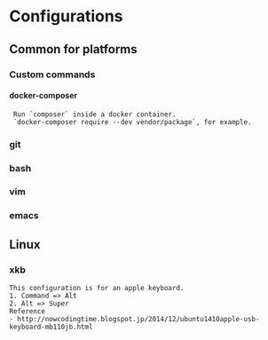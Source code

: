 # Configurations
## Common for platforms
### Custom commands
#### docker-composer
     Run `composer` inside a docker container.
     `docker-composer require --dev vendor/package`, for example.

### git

### bash

### vim

### emacs

## Linux
### xkb
    This configuration is for an apple keyboard.
    1. Command => Alt
    2. Alt => Super
    Reference
    - http://nowcodingtime.blogspot.jp/2014/12/ubuntu1410apple-usb-keyboard-mb110jb.html

